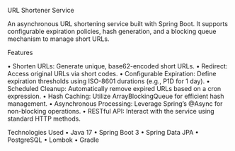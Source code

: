 
URL Shortener Service

An asynchronous URL shortening service built with Spring Boot. It supports configurable expiration policies, hash generation, and a blocking queue mechanism to manage short URLs.

Features

•	Shorten URLs: Generate unique, base62-encoded short URLs.
•	Redirect: Access original URLs via short codes.
•	Configurable Expiration: Define expiration thresholds using ISO-8601 durations (e.g., P1D for 1 day).
•	Scheduled Cleanup: Automatically remove expired URLs based on a cron expression.
•	Hash Caching: Utilize ArrayBlockingQueue for efficient hash management.
•	Asynchronous Processing: Leverage Spring’s @Async for non-blocking operations.
•	RESTful API: Interact with the service using standard HTTP methods.

Technologies Used
•	Java 17
•	Spring Boot 3
•	Spring Data JPA
•	PostgreSQL
•	Lombok
•	Gradle

